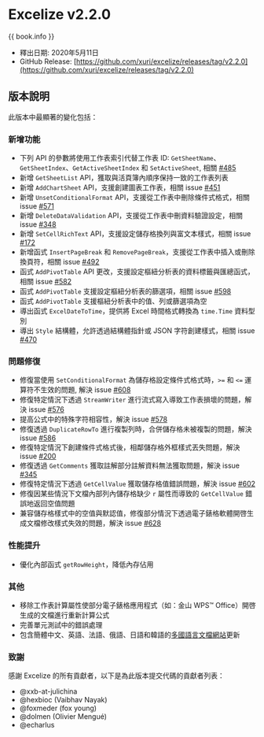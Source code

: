 # Excelize v2.2.0

{{ book.info }}

* 釋出日期: 2020年5月11日
* GitHub Release: [https://github.com/xuri/excelize/releases/tag/v2.2.0](https://github.com/xuri/excelize/releases/tag/v2.2.0)

## 版本說明

此版本中最顯著的變化包括：

### 新增功能

* 下列 API 的參數將使用工作表索引代替工作表 ID: `GetSheetName`、`GetSheetIndex`、`GetActiveSheetIndex` 和 `SetActiveSheet`, 相關 [#485](https://github.com/xuri/excelize/issues/485)
* 新增 `GetSheetList` API，獲取與活頁簿內順序保持一致的工作表列表
* 新增 `AddChartSheet` API，支援創建圖表工作表，相關 issue [#451](https://github.com/xuri/excelize/issues/451)
* 新增 `UnsetConditionalFormat` API，支援從工作表中刪除條件式格式，相關 issue [#571](https://github.com/xuri/excelize/issues/571)
* 新增 `DeleteDataValidation` API，支援從工作表中刪資料驗證設定，相關 issue [#348](https://github.com/xuri/excelize/issues/348)
* 新增 `SetCellRichText` API，支援設定儲存格換列與富文本樣式，相關 issue [#172](https://github.com/xuri/excelize/issues/172)
* 新增函式 `InsertPageBreak` 和 `RemovePageBreak`，支援從工作表中插入或刪除換頁符，相關 issue [#492](https://github.com/xuri/excelize/issues/492)
* 函式 `AddPivotTable` API 更改，支援設定樞紐分析表的資料標籤與匯總函式，相關 issue [#582](https://github.com/xuri/excelize/issues/582)
* 函式 `AddPivotTable` 支援設定樞紐分析表的篩選項，相關 issue [#598](https://github.com/xuri/excelize/issues/598)
* 函式 `AddPivotTable` 支援樞紐分析表中的值、列或篩選項為空
* 導出函式 `ExcelDateToTime`，提供將 Excel 時間格式轉換為 `time.Time` 資料型別
* 導出 `Style` 結構體，允許透過結構體指針或 JSON 字符創建樣式，相關 issue [#470](https://github.com/xuri/excelize/issues/470)

### 問題修復

* 修復當使用 `SetConditionalFormat` 為儲存格設定條件式格式時，`>=` 和 `<=` 運算符不生效的問題, 解決 issue [#608](https://github.com/xuri/excelize/issues/608)
* 修復特定情況下透過 `StreamWriter` 進行流式寫入導致工作表損壞的問題，解決 issue [#576](https://github.com/xuri/excelize/issues/576)
* 提高公式中的特殊字符相容性，解決 issue [#578](https://github.com/xuri/excelize/issues/578)
* 修復透過 `DuplicateRowTo` 進行複製列時，合併儲存格未被複製的問題，解決 issue [#586](https://github.com/xuri/excelize/issues/586)
* 修復特定情況下創建條件式格式後，相鄰儲存格外框樣式丟失問題，解決 issue [#200](https://github.com/xuri/excelize/issues/200)
* 修復透過 `GetComments` 獲取註解部分註解資料無法獲取問題，解決 issue [#345](https://github.com/xuri/excelize/issues/345)
* 修復特定情況下透過 `GetCellValue` 獲取儲存格值錯誤問題，解決 issue [#602](https://github.com/xuri/excelize/issues/602)
* 修復因某些情況下文檔內部列內儲存格缺少 `r` 屬性而導致的 `GetCellValue` 錯誤地返回空值問題
* 兼容儲存格樣式中的空值與默認值，修復部分情況下透過電子錶格軟體開啓生成文檔修改樣式失效的問題，解決 issue [#628](https://github.com/xuri/excelize/issues/628)

### 性能提升

* 優化內部函式 `getRowHeight`，降低內存佔用

### 其他

* 移除工作表計算屬性使部分電子錶格應用程式（如：金山 WPS&trade; Office）開啓生成的文檔進行重新計算公式
* 完善單元測試中的錯誤處理
* 包含簡體中文、英語、法語、俄語、日語和韓語的[多國語言文檔網站](https://xuri.me/excelize)更新

### 致謝

感謝 Excelize 的所有貢獻者，以下是為此版本提交代碼的貢獻者列表：

* @xxb-at-julichina
* @hexbioc (Vaibhav Nayak)
* @foxmeder (fox young)
* @dolmen (Olivier Mengué)
* @echarlus
